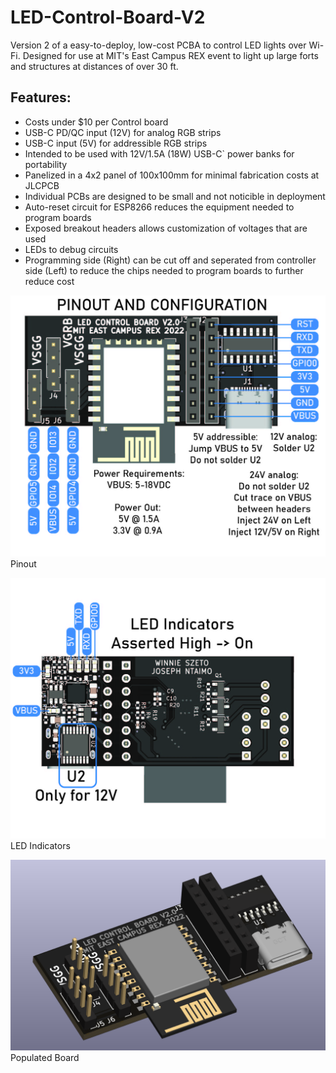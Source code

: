 # LED-Control-Board-V2
Version 2 of a easy-to-deploy, low-cost PCBA to control LED lights over Wi-Fi. Designed for use at MIT's East Campus REX event to light up large forts and structures at distances of over 30 ft.

<h2> Features:</h2>
<ul>
<li>Costs under $10 per Control board </li>
<li>USB-C PD/QC input (12V) for analog RGB strips</li>
<li>USB-C input (5V) for addressible RGB strips</li>
<li>Intended to be used with 12V/1.5A (18W) USB-C` power banks for portability</li>
<li>Panelized in a 4x2 panel of 100x100mm for minimal fabrication costs at JLCPCB</li>
<li>Individual PCBs are designed to be small and not noticible in deployment</li>
<li>Auto-reset circuit for ESP8266 reduces the equipment needed to program boards</li>
<li>Exposed breakout headers allows customization of voltages that are used</li>
<li>LEDs to debug circuits </li>
<li>Programming side (Right) can be cut off and seperated from controller side (Left) to reduce the chips needed to program boards to further reduce cost</li>
</ul>

![Pinout](breakout_boards/documentation/pinout_config-01.jpg)
Pinout

![LED Inducators](breakout_boards/documentation/pinout_config-02.jpg)
LED Indicators

![Top_unpopulated](breakout_boards/documentation/ISO_board.png)
Populated Board
